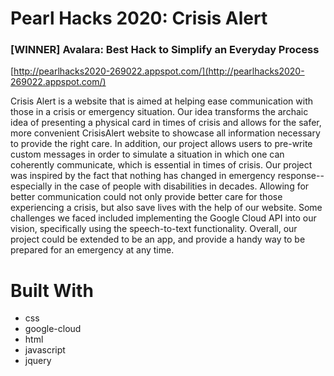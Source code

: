 # Pearl Hacks 2020: Crisis Alert

### [WINNER] Avalara: Best Hack to Simplify an Everyday Process

[http://pearlhacks2020-269022.appspot.com/](http://pearlhacks2020-269022.appspot.com/)

Crisis Alert is a website that is aimed at helping ease communication with those in a crisis or emergency situation. Our idea transforms the archaic idea of presenting a physical card in times of crisis and allows for the safer, more convenient CrisisAlert website to showcase all information necessary to provide the right care. In addition, our project allows users to pre-write custom messages in order to simulate a situation in which one can coherently communicate, which is essential in times of crisis. Our project was inspired by the fact that nothing has changed in emergency response--especially in the case of people with disabilities in decades. Allowing for better communication could not only provide better care for those experiencing a crisis, but also save lives with the help of our website. Some challenges we faced included implementing the Google Cloud API into our vision, specifically using the speech-to-text functionality. Overall, our project could be extended to be an app, and provide a handy way to be prepared for an emergency at any time.

# Built With

- css
- google-cloud
- html
- javascript
- jquery
